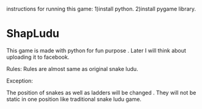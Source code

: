 instructions for running this game:
1)install python.
2)install pygame library.

# ShapLudu
This game is made with python for fun purpose . Later I will think about uploading it to facebook.


Rules:
Rules are almost same as original snake ludu.

Exception:

The position of snakes as well as ladders will be changed . They will not be static in one position like traditional snake ludu game.


